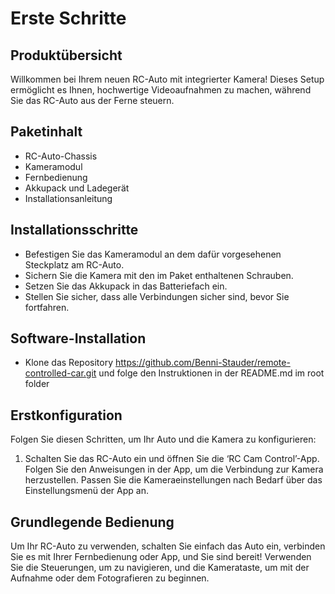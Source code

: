 # Erste Schritte

## Produktübersicht
 
Willkommen bei Ihrem neuen RC-Auto mit integrierter Kamera! Dieses Setup ermöglicht es Ihnen, hochwertige Videoaufnahmen zu machen, während Sie das RC-Auto aus der Ferne steuern.

## Paketinhalt

-	RC-Auto-Chassis
-	Kameramodul
-	Fernbedienung
-	Akkupack und Ladegerät
-	Installationsanleitung

## Installationsschritte

-	Befestigen Sie das Kameramodul an dem dafür vorgesehenen Steckplatz am RC-Auto.
-	Sichern Sie die Kamera mit den im Paket enthaltenen Schrauben.
-	Setzen Sie das Akkupack in das Batteriefach ein.
-	Stellen Sie sicher, dass alle Verbindungen sicher sind, bevor Sie fortfahren.

## Software-Installation

-	Klone das Repository https://github.com/Benni-Stauder/remote-controlled-car.git und folge den Instruktionen in der README.md im root folder

## Erstkonfiguration

Folgen Sie diesen Schritten, um Ihr Auto und die Kamera zu konfigurieren:

1.	Schalten Sie das RC-Auto ein und öffnen Sie die ‘RC Cam Control’-App.
Folgen Sie den Anweisungen in der App, um die Verbindung zur Kamera herzustellen.
Passen Sie die Kameraeinstellungen nach Bedarf über das Einstellungsmenü der App an.

## Grundlegende Bedienung

Um Ihr RC-Auto zu verwenden, schalten Sie einfach das Auto ein, verbinden Sie es mit Ihrer Fernbedienung oder App, und Sie sind bereit! Verwenden Sie die Steuerungen, um zu navigieren, und die Kamerataste, um mit der Aufnahme oder dem Fotografieren zu beginnen.